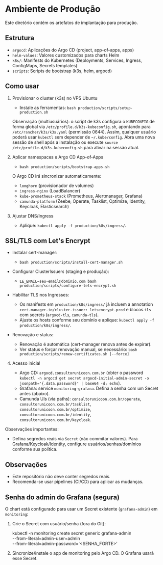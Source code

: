 # Ambiente de Produção

Este diretório contém os artefatos de implantação para produção.

## Estrutura

- `argocd`: Aplicações do Argo CD (project, app-of-apps, apps)
- `helm-values`: Valores customizados para charts Helm
- `k8s/`: Manifests do Kubernetes (Deployments, Services, Ingress, ConfigMaps, Secrets templates)
- `scripts`: Scripts de bootstrap (k3s, helm, argocd)

## Como usar

1) Provisionar o cluster (k3s) no VPS Ubuntu

   - Instale as ferramentas: `bash production/scripts/setup-production.sh`

   Observação (multiusuários): o script de k3s configura o `KUBECONFIG` de forma global via `/etc/profile.d/k3s-kubeconfig.sh`,
   apontando para `/etc/rancher/k3s/k3s.yaml` (permissão 0644). Assim, qualquer usuário poderá usar `kubectl` sem depender de `~/.kube/config`.
   Abra uma nova sessão de shell após a instalação ou execute `source /etc/profile.d/k3s-kubeconfig.sh` para ativar na sessão atual.

2) Aplicar namespaces e Argo CD App-of-Apps

   - `bash production/scripts/bootstrap-apps.sh`

   O Argo CD irá sincronizar automaticamente:
   - `longhorn` (provisionador de volumes)
   - `ingress-nginx` (LoadBalancer)
   - `kube-prometheus-stack` (Prometheus, Alertmanager, Grafana)
   - `camunda-platform` (Zeebe, Operate, Tasklist, Optimize, Identity, Keycloak, Elasticsearch)

3) Ajustar DNS/Ingress

   - Aplique: `kubectl apply -f production/k8s/ingress/`.

## SSL/TLS com Let's Encrypt

- Instalar cert-manager:
  - `bash production/scripts/install-cert-manager.sh`

- Configurar ClusterIssuers (staging e produção):
  - `LE_EMAIL=seu-email@dominio.com bash production/scripts/configure-lets-encrypt.sh`

- Habilitar TLS nos Ingresses:
  - Os manifests em `production/k8s/ingress/` já incluem a annotation `cert-manager.io/cluster-issuer: letsencrypt-prod` e blocos `tls` com secrets (`argocd-tls`, `camunda-tls`).
  - Ajuste os hosts conforme seu domínio e aplique: `kubectl apply -f production/k8s/ingress/`.

- Renovação e status:
  - Renovação é automática (cert-manager renova antes de expirar).
  - Ver status e forçar renovação manual, se necessário: `bash production/scripts/renew-certificates.sh [--force]`


4) Acesso inicial

   - Argo CD: `argocd.consultorunicoon.com.br` (obter o password `kubectl -n argocd get secret argocd-initial-admin-secret -o jsonpath='{.data.password}' | base64 -d; echo`).
   - Grafana: service `monitoring-grafana`. Defina a senha com um Secret antes (abaixo).
   - Camunda UIs (via paths): `consultorunicoon.com.br/operate`, `consultorunicoon.com.br/tasklist`, `consultorunicoon.com.br/optimize`, `consultorunicoon.com.br/identity`, `consultorunicoon.com.br/keycloak`.

Observações importantes:

- Defina segredos reais via `Secret` (não commitar valores). Para Grafana/Keycloak/Identity, configure usuários/senhas/domínios conforme sua política.

## Observações

- Este repositório não deve conter segredos reais.
- Recomenda-se usar pipelines (CI/CD) para aplicar as mudanças.

## Senha do admin do Grafana (segura)

O chart está configurado para usar um Secret existente (`grafana-admin`) em `monitoring`:

1) Crie o Secret com usuário/senha (fora do Git):

   kubectl -n monitoring create secret generic grafana-admin \
     --from-literal=admin-user=admin \
     --from-literal=admin-password='<SENHA_FORTE>'

2) Sincronize/instale o app de monitoring pelo Argo CD. O Grafana usará esse Secret.
